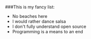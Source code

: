###This is my fancy list:
- No beaches here
- I would rather dance salsa
- I don't fully understand open source
- Programming is a means to an end
